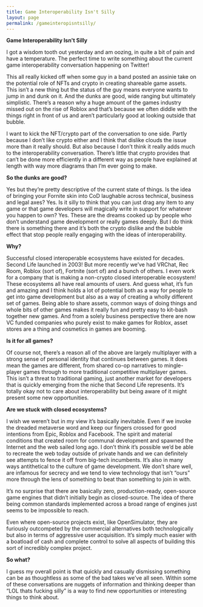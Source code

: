 ```yaml
---
title: Game Interoperability Isn't Silly
layout: page
permalink: /gameinteropisntsilly/
---
```


**Game Interoperability Isn't Silly**

I got a wisdom tooth out yesterday and am oozing, in quite a bit of pain and have a temperature. The perfect time to write something about the current game interoperability conversation happening on Twitter!

This all really kicked off when some guy in a band posted an assinie take on the potential role of NFTs and crypto in creating shareable game assets. This isn’t a new thing but the status of the guy means everyone wants to jump in and dunk on it. And the dunks are good, wide ranging but ultimately simplistic. There’s a reason why a huge amount of the games industry missed out on the rise of Roblox and that’s because we often diddle with the things right in front of us and aren’t particularly good at looking outside that bubble.

I want to kick the NFT/crypto part of the conversation to one side. Partly because I don’t like crypto either and I think that dislike clouds the issue more than it really should. But also because I don’t think it really adds much to the interoperability conversation. There’s little that crypto provides that can’t be done more efficiently in a different way as people have explained at length with way more diagrams than I’m ever going to make.

**So the dunks are good?**

Yes but they’re pretty descriptive of the current state of things. Is the idea of bringing your Fornite skin into CoD laughable across technical, business and legal axes? Yes. Is it silly to think that you can just drag any item to any game or that game developers will magically write in support for whatever you happen to own? Yes. These are the dreams cooked up by people who don’t understand game development or really games deeply. But I do think there is something there and it’s both the crypto dislike and the bubble effect that stop people really engaging with the ideas of interoperability.

**Why?**

Successful closed interoperable ecosystems have existed for decades. Second Life launched in 2003! But more recently we’ve had VRChat, Rec Room, Roblox (sort of), Fortnite (sort of) and a bunch of others. I even work for a company that is making a non-crypto closed interoperable ecosystem! These ecosystems all have real amounts of users. And guess what, it’s fun and amazing and I think holds a lot of potential both as a way for people to get into game development but also as a way of creating a wholly different set of games. Being able to share assets, common ways of doing things and whole bits of other games makes it really fun and pretty easy to kit-bash together new games. And from a solely business perspective there are now VC funded companies who purely exist to make games for Roblox, asset stores are a thing and cosmetics in games are booming.

**Is it for all games?**

Of course not, there’s a reason all of the above are largely multiplayer with a strong sense of personal identity that continues between games. It does mean the games are different, from shared co-op narratives to mingle-player games through to more traditional competitive multiplayer games. This isn’t a threat to traditional gaming, just another market for developers that is quickly emerging from the niche that Second Life represents. It’s totally okay not to care about interoperability but being aware of it might present some new opportunities.

**Are we stuck with closed ecosystems?**

I wish we weren’t but in my view it’s basically inevitable. Even if we invoke the dreaded metaverse word and keep our fingers crossed for good intentions from Epic, Roblox and Facebook. The spirit and material conditions that created room for communal development and spawned the Internet and the web sailed long ago. I don’t think it’s possible we’d be able to recreate the web today outside of private hands and we can definitely see attempts to fence it off from big-tech incumbents. It’s also in many ways antithetical to the culture of game development. We don’t share well, are infamous for secrecy and we tend to view technology that isn’t “ours” more through the lens of something to beat than something to join in with.

It’s no surprise that there are basically zero, production-ready, open-source game engines that didn’t initially begin as closed-source. The idea of there being common standards implemented across a broad range of engines just seems to be impossible to reach.

Even where open-source projects exist, like OpenSimulator, they are furiously outcompeted by the commercial alternatives both technologically but also in terms of aggressive user acquisition. It’s simply much easier with a boatload of cash and complete control to solve all aspects of building this sort of incredibly complex project.

**So what?**

I guess my overall point is that quickly and casually dismissing something can be as thoughtless as some of the bad takes we’ve all seen. Within some of these conversations are nuggets of information and thinking deeper than “LOL thats fucking silly” is a way to find new opportunities or interesting things to think about.
